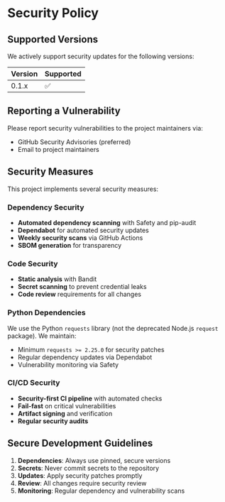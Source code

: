 # Security Policy

## Supported Versions

We actively support security updates for the following versions:

| Version | Supported          |
| ------- | ------------------ |
| 0.1.x   | :white_check_mark: |

## Reporting a Vulnerability

Please report security vulnerabilities to the project maintainers via:
- GitHub Security Advisories (preferred)
- Email to project maintainers

## Security Measures

This project implements several security measures:

### Dependency Security
- **Automated dependency scanning** with Safety and pip-audit
- **Dependabot** for automated security updates
- **Weekly security scans** via GitHub Actions
- **SBOM generation** for transparency

### Code Security  
- **Static analysis** with Bandit
- **Secret scanning** to prevent credential leaks
- **Code review** requirements for all changes

### Python Dependencies
We use the Python `requests` library (not the deprecated Node.js `request` package). 
We maintain:
- Minimum `requests >= 2.25.0` for security patches
- Regular dependency updates via Dependabot
- Vulnerability monitoring via Safety

### CI/CD Security
- **Security-first CI pipeline** with automated checks
- **Fail-fast** on critical vulnerabilities  
- **Artifact signing** and verification
- **Regular security audits**

## Secure Development Guidelines

1. **Dependencies**: Always use pinned, secure versions
2. **Secrets**: Never commit secrets to the repository  
3. **Updates**: Apply security patches promptly
4. **Review**: All changes require security review
5. **Monitoring**: Regular dependency and vulnerability scans
